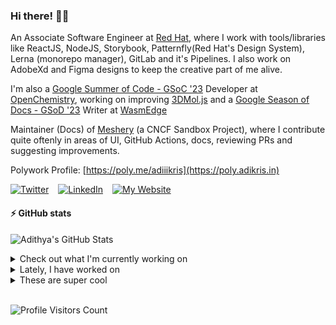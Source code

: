 ### Hi there! 👋🏻
  
An Associate Software Engineer at [Red Hat](https://www.redhat.com), where I work with tools/libraries like ReactJS, NodeJS, Storybook, Patternfly(Red Hat's Design System), Lerna (monorepo manager), GitLab and it's Pipelines. I also work on AdobeXd and Figma designs to keep the creative part of me alive.

I'm also a [Google Summer of Code - GSoC '23](https://summerofcode.withgoogle.com/) Developer at [OpenChemistry](https://openchemistry.org), working on improving [3DMol.js](https://github.com/3dmol/3Dmol.js) and a [Google Season of Docs - GSoD '23](https://developers.google.com/season-of-docs) Writer at [WasmEdge](https://github.com/WasmEdge)

Maintainer (Docs) of [Meshery](https://github.com/meshery) (a CNCF Sandbox Project), where I contribute quite oftenly in areas of UI, GitHub Actions, docs, reviewing PRs and suggesting improvements.

Polywork Profile: [https://poly.me/adiiikris](https://poly.adikris.in)

[![Twitter](https://img.shields.io/badge/-@adii_kris-%231DA1F2?style=for-the-badge&logo=twitter&logoColor=ffffff)](https:/twitter.adikris.in) &ensp;
[![LinkedIn](https://img.shields.io/badge/-Adithya%20Krishna-%230A67C3?style=for-the-badge&logo=linkedin&logoColor=ffffff)](https://linkedin.adikris.in/) &ensp;
[![My Website](https://img.shields.io/badge/-My%20Website-%230A67C3?style=for-the-badge)](https://adikris.in/)

#### ⚡️ GitHub stats

![Adithya's GitHub Stats](https://github-readme-stats.vercel.app/api?username=adithyaakrishna&show_icons=true&hide_border=true&title_color=fff&icon_color=79ff97&text_color=9f9f9f&bg_color=151515)


<details>
  <summary>Check out what I'm currently working on</summary>
  
  - [3dmol/3Dmol.js](https://github.com/3dmol/3Dmol.js) - WebGL accelerated JavaScript molecular graphics library (2 days ago)
  - [adithyaakrishna/dotfiles](https://github.com/adithyaakrishna/dotfiles) - My Personal Configuration for GH CodeSpaces (3 days ago)
  - [WasmEdge/docs](https://github.com/WasmEdge/docs) -  (1 week ago)
  - [meshery/meshery](https://github.com/meshery/meshery) - Meshery, the cloud native manager (2 weeks ago)
  - [facebook/docusaurus](https://github.com/facebook/docusaurus) - Easy to maintain open source documentation websites. (2 weeks ago)
</details>

<details>
  <summary>Lately, I have worked on</summary>
  
  - [[Feat] - Enabled Concurrency for Deploy Workflow](https://github.com/WasmEdge/docs/pull/113) on [WasmEdge/docs](https://github.com/WasmEdge/docs) (6 days ago)
  - [[Chore] - Updated CI and Added Caching Feature](https://github.com/3dmol/3Dmol.js/pull/691) on [3dmol/3Dmol.js](https://github.com/3dmol/3Dmol.js) (6 days ago)
  - [[Chore] - Enabled Concurrency for Deploy Workflow](https://github.com/WasmEdge/docs/pull/111) on [WasmEdge/docs](https://github.com/WasmEdge/docs) (6 days ago)
  - [fix: CI workflows bug and linting](https://github.com/WasmEdge/docs/pull/109) on [WasmEdge/docs](https://github.com/WasmEdge/docs) (1 week ago)
  - [[Docs] Remove Unnecessary Docs and Reorganised Others](https://github.com/WasmEdge/WasmEdge/pull/2593) on [WasmEdge/WasmEdge](https://github.com/WasmEdge/WasmEdge) (1 week ago)
</details>

<details>
  <summary>These are super cool</summary>
  
  - [themesberg/flowbite](https://github.com/themesberg/flowbite) - The most popular and open-source library of Tailwind CSS components (1 day ago)
  - [redhat-et/wasm-demo-app](https://github.com/redhat-et/wasm-demo-app) - WebAssembly Demo App (1 day ago)
  - [actions/cache](https://github.com/actions/cache) - Cache dependencies and build outputs in GitHub Actions (1 day ago)
  - [department-of-veterans-affairs/vets-website](https://github.com/department-of-veterans-affairs/vets-website) - Frontend for VA.gov (1 day ago)
  - [department-of-veterans-affairs/va.gov-team](https://github.com/department-of-veterans-affairs/va.gov-team) - Public resources for building on and in support of VA.gov. Visit complete Knowledge Hub: (1 day ago)
</details>

<br> 

![Profile Visitors Count](https://profile-counter.glitch.me/adithyaakrishna/count.svg)
